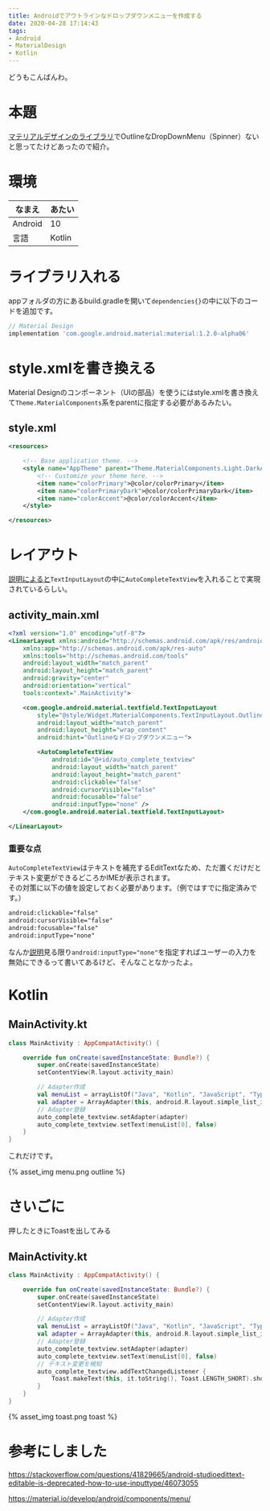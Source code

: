 ```yaml
---
title: Androidでアウトラインなドロップダウンメニューを作成する
date: 2020-04-28 17:14:43
tags:
- Android
- MaterialDesign
- Kotlin
---
```


どうもこんばんわ。

# 本題
[マテリアルデザインのライブラリ](https://github.com/material-components/material-components-android)でOutlineなDropDownMenu（Spinner）ないと思ってたけどあったので紹介。

# 環境
|なまえ|あたい|
|---|---|
|Android|10|
|言語|Kotlin|

# ライブラリ入れる
appフォルダの方にあるbuild.gradleを開いて`dependencies{}`の中に以下のコードを追加です。
```gradle
// Material Design
implementation 'com.google.android.material:material:1.2.0-alpha06'
```

# style.xmlを書き換える
Material Designのコンポーネント（UIの部品）を使うにはstyle.xmlを書き換えて`Theme.MaterialComponents`系をparentに指定する必要があるみたい。
## style.xml
```xml
<resources>

    <!-- Base application theme. -->
    <style name="AppTheme" parent="Theme.MaterialComponents.Light.DarkActionBar">
        <!-- Customize your theme here. -->
        <item name="colorPrimary">@color/colorPrimary</item>
        <item name="colorPrimaryDark">@color/colorPrimaryDark</item>
        <item name="colorAccent">@color/colorAccent</item>
    </style>

</resources>
```

# レイアウト
[説明によると](https://material.io/develop/android/components/menu/)`TextInputLayout`の中に`AutoCompleteTextView`を入れることで実現されているらしい。

## activity_main.xml
```xml
<?xml version="1.0" encoding="utf-8"?>
<LinearLayout xmlns:android="http://schemas.android.com/apk/res/android"
    xmlns:app="http://schemas.android.com/apk/res-auto"
    xmlns:tools="http://schemas.android.com/tools"
    android:layout_width="match_parent"
    android:layout_height="match_parent"
    android:gravity="center"
    android:orientation="vertical"
    tools:context=".MainActivity">

    <com.google.android.material.textfield.TextInputLayout
        style="@style/Widget.MaterialComponents.TextInputLayout.OutlinedBox.Dense.ExposedDropdownMenu"
        android:layout_width="match_parent"
        android:layout_height="wrap_content"
        android:hint="Outlineなドロップダウンメニュー">

        <AutoCompleteTextView
            android:id="@+id/auto_complete_textview"
            android:layout_width="match_parent"
            android:layout_height="match_parent"
            android:clickable="false"
            android:cursorVisible="false"
            android:focusable="false"
            android:inputType="none" />
    </com.google.android.material.textfield.TextInputLayout>

</LinearLayout>
```

### 重要な点
`AutoCompleteTextView`はテキストを補充するEditTextなため、ただ置くだけだとテキスト変更ができるどころかIMEが表示されます。  
その対策に以下の値を設定しておく必要があります。（例ではすでに指定済みです。）

```xml
android:clickable="false"
android:cursorVisible="false"
android:focusable="false"
android:inputType="none" 
```

なんか[説明](https://material.io/develop/android/components/menu/)見る限り`android:inputType="none"`を指定すればユーザーの入力を無効にできるって書いてあるけど、そんなことなかったよ。

# Kotlin
## MainActivity.kt
```kotlin
class MainActivity : AppCompatActivity() {

    override fun onCreate(savedInstanceState: Bundle?) {
        super.onCreate(savedInstanceState)
        setContentView(R.layout.activity_main)

        // Adapter作成
        val menuList = arrayListOf("Java", "Kotlin", "JavaScript", "TypeScript")
        val adapter = ArrayAdapter(this, android.R.layout.simple_list_item_1, menuList)
        // Adapter登録
        auto_complete_textview.setAdapter(adapter)
        auto_complete_textview.setText(menuList[0], false)
    }
}
```

これだけです。  

{% asset_img menu.png outline %}

# さいごに
押したときにToastを出してみる
## MainActivity.kt
```kotlin
class MainActivity : AppCompatActivity() {

    override fun onCreate(savedInstanceState: Bundle?) {
        super.onCreate(savedInstanceState)
        setContentView(R.layout.activity_main)

        // Adapter作成
        val menuList = arrayListOf("Java", "Kotlin", "JavaScript", "TypeScript")
        val adapter = ArrayAdapter(this, android.R.layout.simple_list_item_1, menuList)
        // Adapter登録
        auto_complete_textview.setAdapter(adapter)
        auto_complete_textview.setText(menuList[0], false)
        // テキスト変更を検知
        auto_complete_textview.addTextChangedListener {
            Toast.makeText(this, it.toString(), Toast.LENGTH_SHORT).show()
        }
    }
}
```

{% asset_img toast.png toast %}


# 参考にしました
https://stackoverflow.com/questions/41829665/android-studioedittext-editable-is-deprecated-how-to-use-inputtype/46073055

https://material.io/develop/android/components/menu/